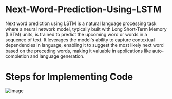 # Next-Word-Prediction-Using-LSTM
Next word prediction using LSTM is a natural language processing task where a neural network model, typically built with Long Short-Term Memory (LSTM) units, is trained to predict the upcoming word or words in a sequence of text. It leverages the model's ability to capture contextual dependencies in language, enabling it to suggest the most likely next word based on the preceding words, making it valuable in applications like auto-completion and language generation.

# Steps for Implementing Code

![image](https://github.com/Snig17/Next-Word-Prediction-Using-LSTM/assets/127118518/107675fc-1391-42a7-9672-ebacfbfa619b)
